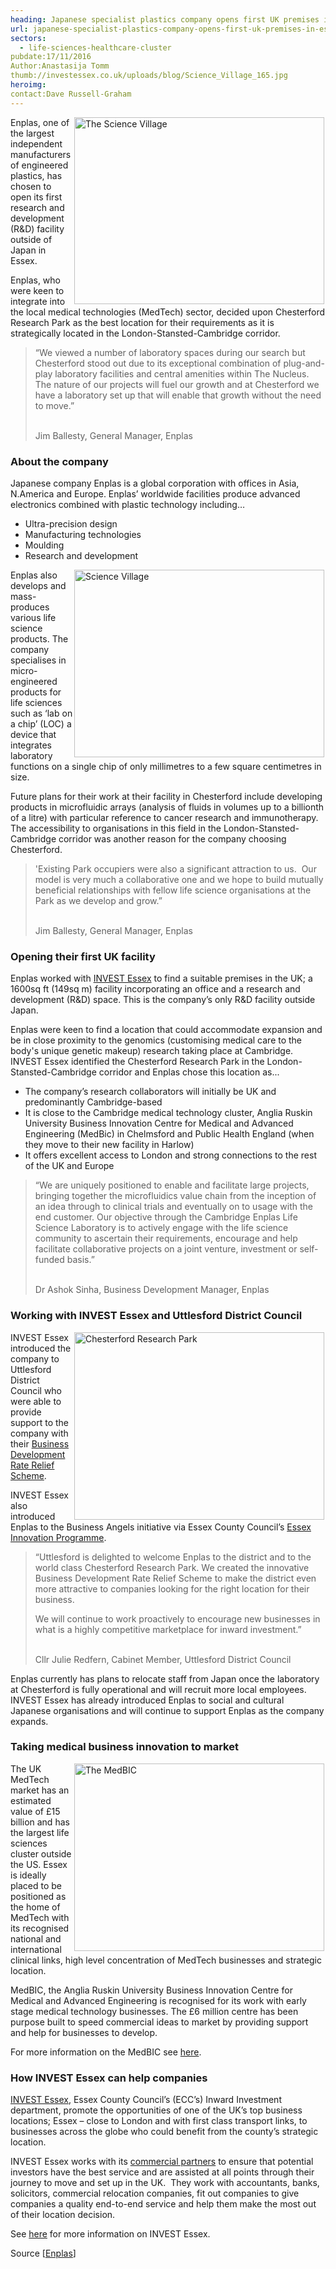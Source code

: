 ```yaml
---
heading: Japanese specialist plastics company opens first UK premises in Essex
url: japanese-specialist-plastics-company-opens-first-uk-premises-in-essex
sectors:
  - life-sciences-healthcare-cluster 
pubdate:17/11/2016
Author:Anastasija Tomm
thumb://investessex.co.uk/uploads/blog/Science_Village_165.jpg
heroimg:
contact:Dave Russell-Graham
---
```

<p><img alt='The Science Village' src='http://www.investessex.co.uk/uploads/about/CRP3,_Science_Village_Bldg_700.jpg' style='width: 400px; height: 299px; margin-left: 2px; margin-right: 2px; float: right;'/>Enplas, one of the largest independent manufacturers of engineered plastics, has chosen to open its first research and development (R&amp;D) facility outside of Japan in Essex.</p><p>Enplas, who were keen to integrate into the local medical technologies (MedTech) sector, decided upon Chesterford Research Park as the best location for their requirements as it is strategically located in the London-Stansted-Cambridge corridor.</p><blockquote><p>“We viewed a number of laboratory spaces during our search but Chesterford stood out due to its exceptional combination of plug-and-play laboratory facilities and central amenities within The Nucleus.  The nature of our projects will fuel our growth and at Chesterford we have a laboratory set up that will enable that growth without the need to move.”</p><p><br/>Jim Ballesty, General Manager, Enplas</p></blockquote><h3>About the company</h3><p>Japanese company Enplas is a global corporation with offices in Asia, N.America and Europe. Enplas’ worldwide facilities produce advanced electronics combined with plastic technology including…</p><ul><li>Ultra-precision design</li><li>Manufacturing technologies</li><li>Moulding</li><li>Research and development</li></ul><p><img alt='Science Village' src='http://www.investessex.co.uk/uploads/about/Science_Village_400.jpg' style='width: 400px; height: 300px; margin-left: 2px; margin-right: 2px; float: right;'/>Enplas also develops and mass-produces various life science products. The company specialises in micro-engineered products for life sciences such as ‘lab on a chip’ (LOC) a device that integrates laboratory functions on a single chip of only millimetres to a few square centimetres in size.</p><p>Future plans for their work at their facility in Chesterford include developing products in microfluidic arrays (analysis of fluids in volumes up to a billionth of a litre) with particular reference to cancer research and immunotherapy. The accessibility to organisations in this field in the London-Stansted-Cambridge corridor was another reason for the company choosing Chesterford.</p><blockquote><p>'Existing Park occupiers were also a significant attraction to us.  Our model is very much a collaborative one and we hope to build mutually beneficial relationships with fellow life science organisations at the Park as we develop and grow.”</p><p><br/>Jim Ballesty, General Manager, Enplas</p></blockquote><h3>Opening their first UK facility</h3><p>Enplas worked with <a href='../index.html' target='_blank'>INVEST Essex</a> to find a suitable premises in the UK; a 1600sq ft (149sq m) facility incorporating an office and a research and development (R&amp;D) space. This is the company’s only R&amp;D facility outside Japan.</p><p>Enplas were keen to find a location that could accommodate expansion and be in close proximity to the genomics (customising medical care to the body's unique genetic makeup) research taking place at Cambridge. INVEST Essex identified the Chesterford Research Park in the London-Stansted-Cambridge corridor and Enplas chose this location as...</p><ul><li>The company’s research collaborators will initially be UK and predominantly Cambridge-based</li><li>It is close to the Cambridge medical technology cluster, Anglia Ruskin University Business Innovation Centre for Medical and Advanced Engineering (MedBic) in Chelmsford and Public Health England (when they move to their new facility in Harlow)</li><li>It offers excellent access to London and strong connections to the rest of the UK and Europe</li></ul><blockquote><p>“We are uniquely positioned to enable and facilitate large projects, bringing together the microfluidics value chain from the inception of an idea through to clinical trials and eventually on to usage with the end customer. Our objective through the Cambridge Enplas Life Science Laboratory is to actively engage with the life science community to ascertain their requirements, encourage and help facilitate collaborative projects on a joint venture, investment or self-funded basis.”</p><p><br/>Dr Ashok Sinha, Business Development Manager, Enplas</p></blockquote><h3>Working with INVEST Essex and Uttlesford District Council</h3><p><img alt='Chesterford Research Park' src='http://www.investessex.co.uk/uploads/about/Chesterford_RP_1_700.jpg' style='width: 400px; height: 300px; margin-left: 2px; margin-right: 2px; float: right;'/>INVEST Essex introduced the company to Uttlesford District Council who were able to provide support to the company with their <a href='business-development-rate-relief-scheme#.V63m1VsrLIU' target='_blank'>Business Development Rate Relief Scheme</a>.</p><p>INVEST Essex also introduced Enplas to the Business Angels initiative via Essex County Council’s <a href='http://essexinnovation.co.uk/' target='_blank'>Essex Innovation Programme</a>.</p><blockquote><p>“Uttlesford is delighted to welcome Enplas to the district and to the world class Chesterford Research Park. We created the innovative Business Development Rate Relief Scheme to make the district even more attractive to companies looking for the right location for their business.</p><p>We will continue to work proactively to encourage new businesses in what is a highly competitive marketplace for inward investment.”</p><p><br/>Cllr Julie Redfern, Cabinet Member, Uttlesford District Council</p></blockquote><p>Enplas currently has plans to relocate staff from Japan once the laboratory at Chesterford is fully operational and will recruit more local employees. INVEST Essex has already introduced Enplas to social and cultural Japanese organisations and will continue to support Enplas as the company expands.</p><h3>Taking medical business innovation to market</h3><p><img alt='The MedBIC' src='http://www.investessex.co.uk/uploads/about/The_MedBIC400.jpg' style='width: 400px; height: 300px; margin-left: 2px; margin-right: 2px; float: right;'/>The UK MedTech market has an estimated value of £15 billion and has the largest life sciences cluster outside the US. Essex is ideally placed to be positioned as the home of MedTech with its recognised national and international clinical links, high level concentration of MedTech businesses and strategic location.</p><p>MedBIC, the Anglia Ruskin University Business Innovation Centre for Medical and Advanced Engineering is recognised for its work with early stage medical technology businesses. The £6 million centre has been purpose built to speed commercial ideas to market by providing support and help for businesses to develop.</p><p>For more information on the MedBIC see <a href='med-tech-research-and-development-in-essex#.VnklAraLTIU' target='_blank'>here</a>.</p><h3>How INVEST Essex can help companies</h3><p><a href='http://www.investessex.co.uk/' target='_blank'>INVEST Essex</a>, Essex County Council’s (ECC’s) Inward Investment department, promote the opportunities of one of the UK’s top business locations; Essex – close to London and with first class transport links, to businesses across the globe who could benefit from the county’s strategic location.</p><p>INVEST Essex works with its <a href='http://www.investessex.co.uk/partners' target='_blank'>commercial partners</a> to ensure that potential investors have the best service and are assisted at all points through their journey to move and set up in the UK.  They work with accountants, banks, solicitors, commercial relocation companies, fit out companies to give companies a quality end-to-end service and help them make the most out of their location decision.</p><p>See <a href='http://www.investessex.co.uk/' target='_blank'>here</a> for more information on INVEST Essex.</p><p>Source [<a href='http://www.enplas.co.jp/english/business/lsp_top/' target='_blank'>Enplas</a>] </p>